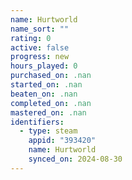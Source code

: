 ```yaml
---
name: Hurtworld
name_sort: ""
rating: 0
active: false
progress: new
hours_played: 0
purchased_on: .nan
started_on: .nan
beaten_on: .nan
completed_on: .nan
mastered_on: .nan
identifiers:
  - type: steam
    appid: "393420"
    name: Hurtworld
    synced_on: 2024-08-30
---
```

